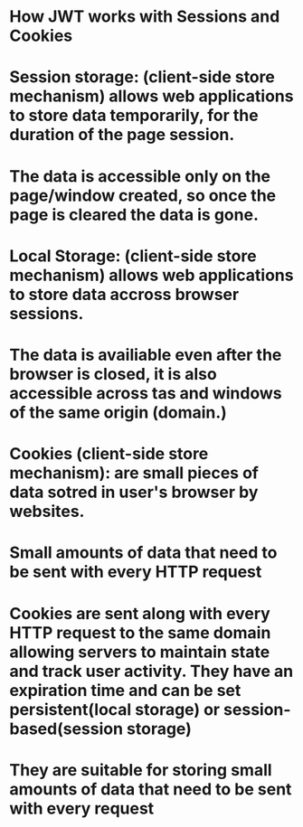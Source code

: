 # How JWT works with Sessions and Cookies

# Session storage: (client-side store mechanism) allows web applications to store data temporarily, for the duration of the page session.
# The data is accessible only on the page/window created, so once the page is cleared the data is gone.

# Local Storage: (client-side store mechanism) allows web applications to store data accross browser sessions.
# The data is availiable even after the browser is closed, it is also accessible across tas and windows of the same origin (domain.)

# Cookies (client-side store mechanism): are small pieces of data sotred in user's browser by websites.
# Small amounts of data that need to be sent with every HTTP request
# Cookies are sent along with every HTTP request to the same domain allowing servers to maintain state and track user activity. They have an expiration time and can be set persistent(local storage) or session-based(session storage)
# They are suitable for storing small amounts of data that need to be sent with every request